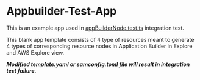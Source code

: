 # Appbuilder-Test-App 

This is an example app used in [appBuilderNode.test.ts](../../../testInteg/appBuilder/sidebar/appBuilderNode.test.ts) integration test. 

This blank app template consists of 4 type of resources meant to generate 4 types of corresponding resource nodes in Application Builder in Explore and AWS Explore view.

***Modified template.yaml or samconfig.toml file will result in integration test failure.***